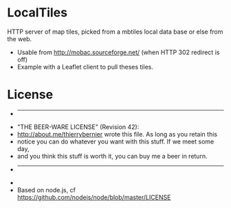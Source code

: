 # LocalTiles
HTTP server of map tiles, picked from a mbtiles local data base or else from the web.

- Usable from http://mobac.sourceforge.net/ (when HTTP 302 redirect is off)
- Example with a Leaflet client to pull theses tiles.


# License

* ----------------------------------------------------------------------------
* "THE BEER-WARE LICENSE" (Revision 42):
* http://about.me/thierrybernier wrote this file. As long as you retain this
* notice you can do whatever you want with this stuff. If we meet some day,
* and you think this stuff is worth it, you can buy me a beer in return.
* ----------------------------------------------------------------------------
* 
* Based on node.js, cf https://github.com/nodejs/node/blob/master/LICENSE
 


